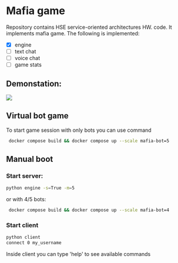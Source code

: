 # Mafia game

Repository contains HSE service-oriented architectures HW.
code. It implements mafia game. The following is implemented:

- [x] engine
- [ ] text chat
- [ ] voice chat
- [ ] game stats

## Demonstation:
![](demonstration.gif)

## Virtual bot game

To start game session with only bots you can use command
```bash
 docker compose build && docker compose up --scale mafia-bot=5
```

## Manual boot

### Start server:

```bash
python engine -s=True -m=5
```
or with 4/5 bots:
```bash
 docker compose build && docker compose up --scale mafia-bot=4
```

### Start client 
```bash
python client
connect 0 my_username
```
Inside client you can type 'help' to see available commands